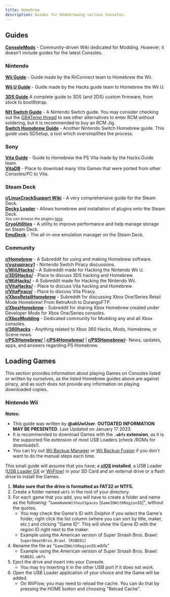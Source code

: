 ```yaml
---
title: Homebrew
description: Guides for Homebrewing various Consoles.
---
```


<h2>Guides</h2>

[**ConsoleMods**](https://consolemods.org/) - Community-driven Wiki dedicated for Modding. However, it doesn't include guides for the latest Consoles.

### Nintendo

[**Wii Guide**](https://wii.guide) - Guide made by the RiiConnect team to Homebrew the Wii.

[**Wii U Guide**](https://wiiu.hacks.guide/) - Guide made by the Hacks.guide team to Homebrew the Wii U.

[**3DS Guide**](https://3ds.hacks.guide/) A complete guide to 3DS (and 2DS) custom firmware, from stock to boot9strap.

[**NH Switch Guide**](https://nh-server.github.io/switch-guide/) - A Nintendo Switch guide. You may consider checking out the [GBATemp thread](https://gbatemp.net/threads/the-ultimate-list-of-mods-to-enter-rcm.502145/) to see other alternatives to enter RCM without soldering, but it is recommended to buy an RCM Jig.  
[**Switch Homebrew Guide**](https://switch.homebrew.guide/) - Another Nintendo Switch Homebrew guide. This guide uses SDSetup, a tool which oversimplifies the process.

### Sony

[**Vita Guide**](https://vita.hacks.guide/) - Guide to Homebrew the PS Vita made by the Hacks.Guide team.  
[**VitaDB**](https://vitadb.rinnegatamante.it/#/) - Place to download many Vita Games that were ported from other Consoles/PC to Vita.

### Steam Deck

[**r/LinuxCrackSupport Wiki**](https://gitlab.com/dataprolet/linux-crack-tips/-/wikis/Home/Steamdeck) - A very comprehensive guide for the Steam Deck.  
[**Decky Loader**](https://decky.xyz/) - Allows homebrew and installation of plugins onto the Steam Deck.  
*<small>You can browse the plugins [here](https://plugins.deckbrew.xyz/).</small>*  
[**CryoUtilities**](https://github.com/CryoByte33/steam-deck-utilities) - A utility to improve performance and help manage storage on Steam Deck.  
[**EmuDeck**](https://www.emudeck.com/) - The all-in-one emulation manager on the Steam Deck.  

### Community

**[r/Homebrew](https://www.reddit.com/r/homebrew/)** - A Subreddit for using and making Homebrew software.  
**[r/yuzupiracy1](https://www.reddit.com/r/yuzupiracy1/)** - Nintendo Switch Piracy discussions.  
**[r/WiiUHacks/](https://www.reddit.com/r/WiiUHacks/)** - A Subreddit made for Hacking the Nintendo Wii U.  
**[r/3DSHacks/](https://www.reddit.com/r/3dshacks/)** - Place to discuss 3DS hacking and Homebrew.  
**[r/WiiHacks/](https://www.reddit.com/r/WiiHacks/)** - A Subreddit made for Hacking the Nintendo Wii.  
**[r/VitaHacks/](https://www.reddit.com/r/vitahacks/)** - Place to discuss Vita hacking and Homebrew.  
**[r/VitaPiracy/](https://www.reddit.com/r/VitaPiracy/)** - Place to discuss Vita Piracy.  
**[r/XboxRetailHomebrew](https://www.reddit.com/r/XboxRetailHomebrew/)** - Subreddit for discussing Xbox One/Series Retail Mode Homebrew! From RetroArch to DurangoFTP.  
**[r/XboxHomebrew](https://www.reddit.com/r/XboxHomebrew/)** - Subreddit for sharing Xbox Homebrew created under Developer Mode for Xbox One/Series consoles.  
**[r/XboxModding](https://www.reddit.com/r/XboxModding/)** - Dedicated community for Modding any and all Xbox consoles.  
**[r/360hacks](https://www.reddit.com/r/360hacks/)** - Anything related to Xbox 360 Hacks, Mods, Homebrew, or Scene news.  
**[r/PS3Homebrew/](https://www.reddit.com/r/ps3homebrew/)** | **[r/PS4Homebrew/](https://www.reddit.com/r/ps5homebrew/)** | **[r/PS5Homebrew/](https://www.reddit.com/r/ps5homebrew/)**- News, updates, apps, and answers regarding PS Homebrew.  

## Loading Games
This section provides information about playing Games on Consoles listed or written by ourselves, as the listed Homebrew guides above are against piracy, and as such does not provide any information on playing downloaded copies.

<h3>Nintendo Wii</h3>
<b>Notes:</b>  

- This guide was written by **@abUwUser**. **OUTDATED INFORMATION MAY BE PRESENTED**. Last Updated on January 17 2023.
- It is recommended to download Games with the **`.wbfs` extension**, as it is the supported file extension of most USB Loaders (check /ROMs for downloads!). 
- You can try out [Wii Backup Manager](https://wii.guide/wiibackupmanager) or [Wii Backup Fusion](https://github.com/larsenv/Wii-Backup-Fusion) if you don't want to do the manual steps each time.

This small guide will assume that you have; a **[cIOS](https://wii.guide/cios) installed**, a USB Loader ([USB Loader GX](https://wii.guide/usbloadergx) or [WiiFlow](https://wii.guide/wiiflow)) in your SD Card and an external drive or a flash drive to install the Games.

1. **Make sure that the drive is formatted as FAT32 or NTFS.**
2. Create a folder named `wbfs` in the root of your directory.
3. For each game that you add, you will have to create a folder and name as the following: "`GameNameWithoutSpaces` [`GameIDWithRegionID`]", without the quotes.
    - You may check the Game's ID with Dolphin if you select the Game's folder, right click the list column (where you can sort by title, maker, etc.) and clicking "Game ID". This will show the Game ID with the region ID right next to the maker.
    - Example using the American version of Super Smash Bros. Brawl: `SuperSmashBros.Brawl [RSBE01]`
4. Rename the file as "`GameIDWithRegionID`.wbfs"
    - Example using the American version of Super Smash Bros. Brawl: `RSBE01.wbfs`
5. Eject the drive and insert into your Console.
    - You may try inserting it in the other USB port if it does not work.
6. Open the USB Loader application of your choice and the Game will be added.
    - On WiiFlow, you may need to reload the cache. You can do that by pressing the HOME button and choosing "Reload Cache".
